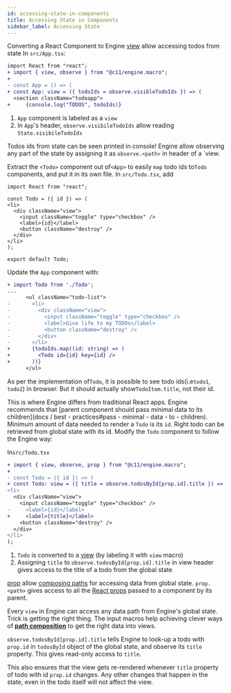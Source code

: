 ```yaml
---
id: accessing-state-in-components
title: Accessing State in Components
sidebar_label: Accessing State
---
```


Converting a React Component to Engine [view](/docs/api/view) allow accessing
todos from state In `src/App.tsx`:

  ```diff
import React from "react";
+ import { view, observe } from "@c11/engine.macro";
+
- const App = () => (
+ const App: view = ({ todoIds = observe.visibleTodoIds }) => (
    <section className="todoapp">
+     {console.log("TODOS", todoIds)}
```

1. `App` component is labeled as a `view`
2. In `App`'s header, `observe.visibileTodoIds` allow reading `State.visibileTodoIds`

Todos ids from state can be seen printed in console! Engine allow observing any
part of the state by assigning it as `observe.<path>` in header of a `view.

Extract the `<Todo>` component out of`<App>` to easily `map` todo ids to`Todo`
components, and put it in its own file. In `src/Todo.tsx`, add

  ```tsx
import React from "react";

const Todo = ({ id }) => (
  <li>
    <div className="view">
      <input className="toggle" type="checkbox" />
      <label>{id}</label>
      <button className="destroy" />
    </div>
  </li>
);

export default Todo;
```

Update the `App` component with:

```diff
+ import Todo from './Todo';
...
      <ul className="todo-list">
-       <li>
-         <div className="view">
-           <input className="toggle" type="checkbox" />
-           <label>Give life to my TODOs</label>
-           <button className="destroy" />
-         </div>
-       </li>
+       {todoIds.map((id: string) => (
+         <Todo id={id} key={id} />
+       ))}
      </ul>
```

As per the implementation of`Todo`, it is possible to see todo ids(i.e`todo1`,
  `todo2`) in browser. But it should actually show`TodoItem.title`, not their
  id.

This is where Engine differs from traditional React apps. Engine recommends that
[parent component should pass minimal data to its children](docs / best -
practices#pass - minimal - data - to - children). Minimum amount of data needed
to render a `Todo` is its `id`. Right todo can be retrieved from global state
with its id. Modify the `Todo` component to follow the Engine way:

In`src/Todo.tsx`

  ```diff
+ import { view, observe, prop } from "@c11/engine.macro";
+
- const Todo = ({ id }) => (
+ const Todo: view = ({ title = observe.todosById[prop.id].title }) => (
  <li>
    <div className="view">
      <input className="toggle" type="checkbox" />
-     <label>{id}</label>
+     <label>{title}</label>
      <button className="destroy" />
    </div>
  </li>
);
```

1. `Todo` is converted to a [view](/docs/api/view) (by labeling it with `view` macro)
2. Assigning `title` to `observe.todosById[prop.id].title` in view header gives
   access to the title of a todo from the global state

[prop](/docs/api/prop) allow [composing
paths](/docs/concepts/path-composition) for accessing data from global
state. `prop.<path>` gives access to all the [React
props](https://reactjs.org/docs/components-and-props.html) passed to a component
by its parent.

Every `view` in Engine can access any data path from Engine's global state.
Trick is getting the right thing. The input macros help achieving clever ways of
**[path composition](/docs/concepts/path-composition)** to get the
right data into views.

`observe.todosById[prop.id].title` tells Engine to look-up a todo with `prop.id`
in `todosById` object of the global state, and observe its `title` property. This
gives read-only access to `title`.

This also ensures that the view gets re-rendered whenever `title` property of
todo with id `prop.id` changes. Any other changes that happen in the state, even
in the todo itself will not affect the view.
